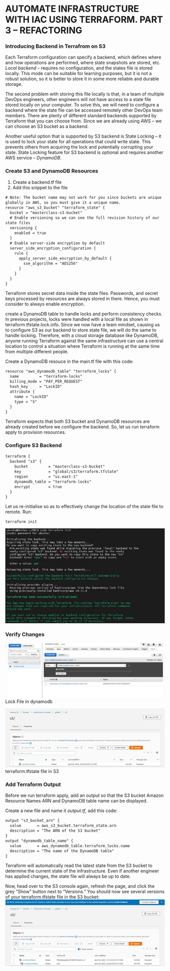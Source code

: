 # AUTOMATE INFRASTRUCTURE WITH IAC USING TERRAFORM. PART 3 – REFACTORING #

### Introducing Backend in Terrafrom on S3 ###

Each Terraform configuration can specify a backend, which defines where and how operations are performed, where state snapshots are stored, etc.
*Local backend* – requires no configuration, and the states file is stored locally. This mode can be suitable for learning purposes, 
but it is not a robust solution, so it is better to store it in some more reliable and durable storage.

The second problem with storing this file locally is that, in a team of multiple DevOps engineers, other engineers will not have access to a state file 
stored locally on your computer.
To solve this, we will need to configure a backend where the state file can be accessed remotely other DevOps team members. There are plenty of different 
standard backends supported by Terraform that you can choose from. Since we are already using AWS – we can choose an S3 bucket as a backend.

Another useful option that is supported by S3 backend is State Locking – it is used to lock your state for all operations that could write state. 
This prevents others from acquiring the lock and potentially corrupting your state. State Locking feature for S3 backend is optional and requires 
another AWS service – *DynamoDB*.

### **Create S3 and DynamoDB Resources** ###
1. Create a backend.tf file
1. Add this snippet to the file
~~~
# Note: The bucket name may not work for you since buckets are unique globally in AWS, so you must give it a unique name.
resource "aws_s3_bucket" "terraform_state" {
  bucket = "masterclass-s3-bucket"
  # Enable versioning so we can see the full revision history of our state files
  versioning {
    enabled = true
  }
  # Enable server-side encryption by default
  server_side_encryption_configuration {
    rule {
      apply_server_side_encryption_by_default {
        sse_algorithm = "AES256"
      }
    }
  }
}
~~~
Terraform stores secret data inside the state files. Passwords, and secret keys processed by resources are always stored in there. Hence, you must consider to 
always enable encryption.

create a DynamoDB table to handle locks and perform consistency checks. In previous projects, locks were handled with a local file as shown in 
terraform.tfstate.lock.info. Since we now have a team mindset, causing us to configure S3 as our backend to store state file, we will do the same 
to handle locking. Therefore, with a cloud storage database like DynamoDB, anyone running Terraform against the same infrastructure can use a central 
location to control a situation where Terraform is running at the same time from multiple different people.

Create a DynamoDB resouce in the main.tf file with this code:
~~~
resource "aws_dynamodb_table" "terraform_locks" {
  name         = "terraform-locks"
  billing_mode = "PAY_PER_REQUEST"
  hash_key     = "LockID"
  attribute {
    name = "LockID"
    type = "S"
  }
}
~~~

Terraform expects that both S3 bucket and DynamoDB resources are already created before we configure the backend. 
So, let us run terraform apply to provision resources.

### Configure S3 Backend ###

~~~
terraform {
  backend "s3" {
    bucket         = "masterclass-s3-bucket"
    key            = "global/s3/terraform.tfstate"
    region         = "us.east-1"
    dynamodb_table = "terraform-locks"
    encrypt        = true
  }
}
~~~

Let us re-initialise so as to effectively change the location of the state file to remote.
Run:
~~~
terraform init
~~~
![](statefile-remote.jpg)

### Verify Changes ###
![](dynamodb.jpg)
Lock File in dynamodb

![](statefile.jpg)
terraform.tfstate file in S3

### Add Terraform Output ###
Before we run terraform apply, add an output so that the S3 bucket Amazon Resource Names ARN and DynamoDB table name can be displayed.

Create a new file and name it *output.tf*, add this code:

~~~
output "s3_bucket_arn" {
  value       = aws_s3_bucket.terraform_state.arn
  description = "The ARN of the S3 bucket"
}
output "dynamodb_table_name" {
  value       = aws_dynamodb_table.terraform_locks.name
  description = "The name of the DynamoDB table"
}
~~~

Terraform will automatically read the latest state from the S3 bucket to determine the current state of the infrastructure. Even if another engineer has applied changes, the state file will always be up to date.

Now, head over to the S3 console again, refresh the page, and click the grey “Show” button next to “Versions.” You should now see several versions of your terraform.tfstate file in the S3 bucket:
![](statefile-versions.jpg)


